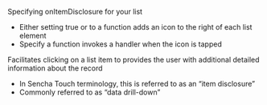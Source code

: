 <p>
Specifying onItemDisclosure for your list
</p>

<ul>
<li>Either setting true or to a function adds an icon to the right of each list element</li>
<li>Specify a function invokes a handler when the icon is tapped</li>
</ul>

<p>
Facilitates clicking on a list item to provides the user with additional detailed information about the record
</p>


<ul>
<li>In Sencha Touch terminology, this is referred to as an “item disclosure”</li>
<li>Commonly referred to as “data drill-down”</li>
</ul>
